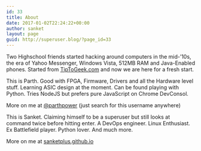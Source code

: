 ```yaml
---
id: 33
title: About
date: 2017-01-02T22:24:22+00:00
author: sanket
layout: page
guid: http://superuser.blog/?page_id=33
---
```

Two Highschool friends started hacking around computers in the mid-&#8217;10s, the era of Yahoo Messenger, Windows Vista, 512MB RAM and Java-Enabled phones. Started from [TipToGeek.com](http://tiptogeek.com) and now we are here for a fresh start.

This is Parth. Good with FPGA, Firmware, Drivers and all the Hardware level stuff. Learning ASIC design at the moment. Can be found playing with Python. Tries NodeJS but prefers pure JavaScript on Chrome DevConsol.

More on me at [@parthpower](https://github.com/parthpower) (just search for this username anywhere)

This is Sanket. Claiming himself to be a superuser but still looks at command twice before hitting enter. A DevOps engineer. Linux Enthusiast. Ex Battlefield player. Python lover. And much more.

More on me at [sanketplus.github.io](https://sanketplus.github.io)